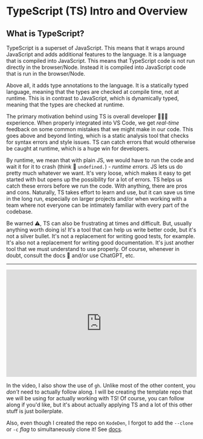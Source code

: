 # TypeScript (TS) Intro and Overview

## What is TypeScript?

TypeScript is a superset of JavaScript. This means that it wraps around JavaScript and adds additional features to the language. It is a language that is compiled into JavaScript. This means that TypeScript code is not run directly in the browser/Node. Instead it is compiled into JavaScript code that is run in the browser/Node.

Above all, it adds type annotations to the language. It is a statically typed language, meaning that the types are checked at compile time, not at runtime. This is in contrast to JavaScript, which is dynamically typed, meaning that the types are checked at runtime.

The primary motivation behind using TS is overall developer 👨🏾‍💻 experience. When properly integrated into VS Code, we get _real-time_ feedback on some common mistakes that we might make in our code. This goes above and beyond linting, which is a static analysis tool that checks for syntax errors and style issues. TS can catch errors that would otherwise be caught at runtime, which is a huge win for developers.

By runtime, we mean that with plain JS, we would have to run the code and wait it for it to crash (think 💭 `undefined.`) - _runtime errors._ JS lets us do pretty much whatever we want. It's very loose, which makes it easy to get started with but opens up the possibility for a lot of errors. TS helps us catch these errors before we run the code. With anything, there are pros and cons. Naturally, TS takes effort to learn and use, but it can save us time in the long run, especially on larger projects and/or when working with a team where not everyone can be intimately familiar with every part of the codebase.

Be warned ⚠️, TS can also be frustrating at times and difficult. But, usually anything worth doing is! It's a tool that can help us write better code, but it's not a silver bullet. It's not a replacement for writing good tests, for example. It's also not a replacement for writing good documentation. It's just another tool that we must understand to use properly. Of course, whenever in doubt, consult the docs 📝 and/or use ChatGPT, etc.

---

<div style="position: relative; padding-bottom: 56.25%; height: 0;"><iframe src="https://www.loom.com/embed/0b64f8bfec7c410eacde56fd09c72a83?sid=6ea9b0ab-0bbf-4f87-a12e-99ae40fb50b9" frameborder="0" webkitallowfullscreen mozallowfullscreen allowfullscreen style="position: absolute; top: 0; left: 0; width: 100%; height: 100%;"></iframe></div>

In the video, I also show the use of `gh`. Unlike most of the other content, you _don't_ need to actually follow along. I will be creating the template repo that we will be using for actually working with TS! Of course, you can follow along if you'd like, but it's about actually applying TS and a lot of this other stuff is just boilerplate.

Also, even though I created the repo on `KodeDen`, I forgot to add the `--clone` or `-c` _flag_ to simultaneously clone it! See [docs](https://cli.github.com/manual/gh_repo_create).
